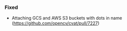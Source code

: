 ### Fixed

- Attaching GCS and AWS S3 buckets with dots in name
  (<https://github.com/opencv/cvat/pull/7227>)
